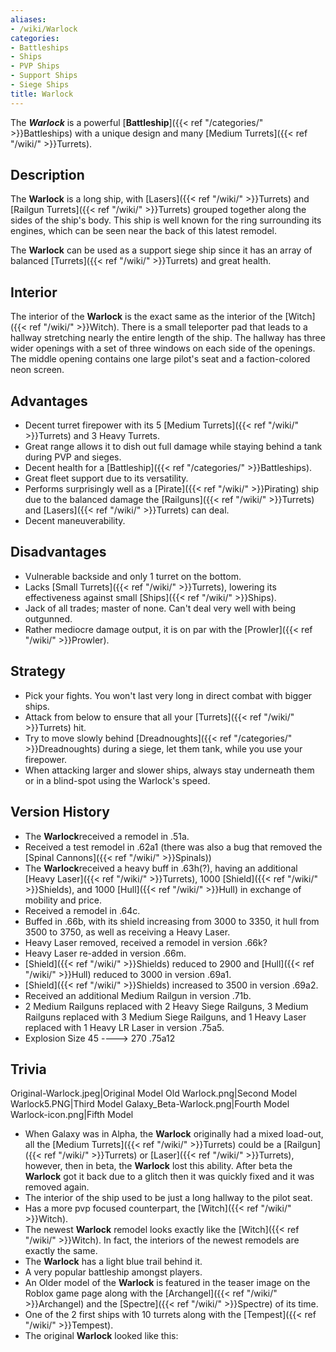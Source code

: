 ```yaml
---
aliases:
- /wiki/Warlock
categories:
- Battleships
- Ships
- PVP Ships
- Support Ships
- Siege Ships
title: Warlock
---
```


The **_Warlock_** is a powerful [**Battleship**]({{< ref "/categories/" >}}Battleships) with a unique design and many [Medium Turrets]({{< ref "/wiki/" >}}Turrets).

## Description

The **Warlock** is a long ship, with [Lasers]({{< ref "/wiki/" >}}Turrets) and [Railgun Turrets]({{< ref "/wiki/" >}}Turrets) grouped together along the sides of the ship's body. This ship is well known for the ring surrounding its engines, which can be seen near the back of this latest remodel.

The **Warlock** can be used as a support siege ship since it has an array of balanced [Turrets]({{< ref "/wiki/" >}}Turrets) and great health.

## Interior

The interior of the **Warlock** is the exact same as the interior of the [Witch]({{< ref "/wiki/" >}}Witch). There is a small teleporter pad that leads to a hallway stretching nearly the entire length of the ship. The hallway has three wider openings with a set of three windows on each side of the openings. The middle opening contains one large pilot's seat and a faction-colored neon screen.

## Advantages

- Decent turret firepower with its 5 [Medium Turrets]({{< ref "/wiki/" >}}Turrets) and 3 Heavy Turrets.
- Great range allows it to dish out full damage while staying behind a tank during PVP and sieges.
- Decent health for a [Battleship]({{< ref "/categories/" >}}Battleships).
- Great fleet support due to its versatility.
- Performs surprisingly well as a [Pirate]({{< ref "/wiki/" >}}Pirating) ship due to the balanced damage the [Railguns]({{< ref "/wiki/" >}}Turrets) and [Lasers]({{< ref "/wiki/" >}}Turrets) can deal.
- Decent maneuverability.

## Disadvantages

- Vulnerable backside and only 1 turret on the bottom.
- Lacks [Small Turrets]({{< ref "/wiki/" >}}Turrets), lowering its effectiveness against small [Ships]({{< ref "/wiki/" >}}Ships).
- Jack of all trades; master of none. Can't deal very well with being outgunned.
- Rather mediocre damage output, it is on par with the [Prowler]({{< ref "/wiki/" >}}Prowler).

## Strategy

- Pick your fights. You won't last very long in direct combat with bigger ships.
- Attack from below to ensure that all your [Turrets]({{< ref "/wiki/" >}}Turrets) hit.
- Try to move slowly behind [Dreadnoughts]({{< ref "/categories/" >}}Dreadnoughts) during a siege, let them tank, while you use your firepower.
- When attacking larger and slower ships, always stay underneath them or in a blind-spot using the Warlock's speed.

## Version History 

- The **Warlock**received a remodel in .51a.
- Received a test remodel in .62a1 (there was also a bug that removed the [Spinal Cannons]({{< ref "/wiki/" >}}Spinals))
- The **Warlock**received a heavy buff in .63h(?), having an additional [Heavy Laser]({{< ref "/wiki/" >}}Turrets), 1000 [Shield]({{< ref "/wiki/" >}}Shields), and 1000 [Hull]({{< ref "/wiki/" >}}Hull) in exchange of mobility and price.
- Received a remodel in .64c.
- Buffed in .66b, with its shield increasing from 3000 to 3350, it hull from 3500 to 3750, as well as receiving a Heavy Laser.
- Heavy Laser removed, received a remodel in version .66k?
- Heavy Laser re-added in version .66m.
- [Shield]({{< ref "/wiki/" >}}Shields) reduced to 2900 and [Hull]({{< ref "/wiki/" >}}Hull) reduced to 3000 in version .69a1.
- [Shield]({{< ref "/wiki/" >}}Shields) increased to 3500 in version .69a2.
- Received an additional Medium Railgun in version .71b.
- 2 Medium Railguns replaced with 2 Heavy Siege Railguns, 3 Medium Railguns replaced with 3 Medium Siege Railguns, and 1 Heavy Laser replaced with 1 Heavy LR Laser in version .75a5.
- Explosion Size 45 ----> 270 .75a12

## Trivia

Original-Warlock.jpeg|Original Model Old Warlock.png|Second Model Warlock5.PNG|Third Model Galaxy_Beta-Warlock.png|Fourth Model Warlock-icon.png|Fifth Model

- When Galaxy was in Alpha, the **Warlock** originally had a mixed load-out, all the [Medium Turrets]({{< ref "/wiki/" >}}Turrets) could be a [Railgun]({{< ref "/wiki/" >}}Turrets) or [Laser]({{< ref "/wiki/" >}}Turrets), however, then in beta, the **Warlock** lost this ability. After beta the **Warlock** got it back due to a glitch then it was quickly fixed and it was removed again.
- The interior of the ship used to be just a long hallway to the pilot seat.
- Has a more pvp focused counterpart, the [Witch]({{< ref "/wiki/" >}}Witch).
- The newest **Warlock** remodel looks exactly like the [Witch]({{< ref "/wiki/" >}}Witch). In fact, the interiors of the newest remodels are exactly the same.
- The **Warlock** has a light blue trail behind it.
- A very popular battleship amongst players.
- An Older model of the **Warlock** is featured in the teaser image on the Roblox game page along with the [Archangel]({{< ref "/wiki/" >}}Archangel) and the [Spectre]({{< ref "/wiki/" >}}Spectre) of its time.
- One of the 2 first ships with 10 turrets along with the [Tempest]({{< ref "/wiki/" >}}Tempest).
- The original **Warlock** looked like this: